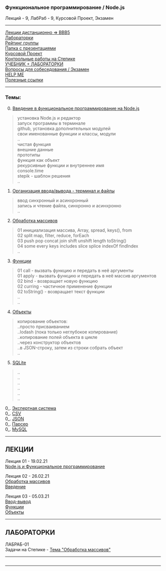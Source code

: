 ### Функциональное программирование / Node.js  

Лекций - 9, ЛабРаб - 9, Курсовой Проект, Экзамен  

---  

[Лекции дистанционно => BBB5](https://bbb5.psaa.ru/b/and-trp-fxt)  
[Лабораторки](LABRAB.md)  
[Рейтинг группы](https://docs.google.com/spreadsheets/d/1ATudxkG9-lWbwT8MFW0y6x7SapJQohH6qh_sCQ7Pi9w/edit?usp=sharing)  
[Папка с презентациями](https://drive.google.com/drive/folders/1oIwYQdkQ0gjt4PXG1wOf-2JBIxu3rOUT?usp=sharing)  
[Курсовой Проект](https://github.com/permCoding/nodejs21/tree/main/CourseProject)  
[Контрольные работы на Степике](https://stepik.org/64867/)  
[УЧЕБНИК + ЛАБОРАТОРКИ](https://pcoding.ru/pdf/jsFuncCoding.pdf)  
[Вопросы для собеседования / Экзамен](questions.md)  
[HELP ME](HELPME.md)  
[Полезные ссылки](LINKS.md)  

---  

### Темы:  

00. [Введение в функциональное программирование на Node.js](./theme-00-intro/)  
> установка Node.js и редактор  
> запуск программы в терминале  
> github, установка дополнительных модулей  
> свои именованные функции и классы, модули  
> ..  
> чистая функция  
> внешние данные  
> прототипы  
> функция как объект  
> рекурсивные функции и внутреннее имя  
> console.time  
> stepik - шаблон решения  
> ..  

01. [Организация ввода/вывода - терминал и файлы](./theme-01-io/)  
> ввод синхронный и асинхронный  
> запись и чтение файла, синхронно и асинхронно  
> ..  

02. [Обработка массивов](./theme-02-array/)  
> 01 инициализация массива, Array, spread, keys(), from  
> 02 split map, filter, reduce, forEach  
> 03 push pop concat join shift unshift length toString()  
> 04 some every keys includes slice splice indexOf findIndex  
> ..  

03. [Функции](./theme-03-func)  
> 01 call - вызвать функцию и передать в неё аргументы  
> 01 apply - вызвать функцию и передать в неё массив аргументов  
> 02 bind - возвращает новую функцию  
> 02 curring - частичное применение функции  
> 02 toString() - возвращает текст функции  
> ..  
> ..  

04. [Объекты](./theme-04-objects)  
> копирование объектов:  
> ..просто присваиванием  
> ..lodash (пока только неглубокое копирование)  
> ..копирование полей объекта в цикле  
> ..через конструктор объектов  
> ..в JSON-строку, затем из строки собрать объект  
> ..  

05. [SQLite](./theme-05-SQLite)  
> ..  
> ..  
> ..  
> ..  
> ..  
> ..  

0_. [Экспертная система]()  
0_. [CSV]()  
0_. [JSON]()  
0_. [Парсер]()  
0_. [MySQL]()  

---  

## ЛЕКЦИИ  

Лекция 01 - 19.02.21  
[Node.js и Функциональное программирование](https://show.zohopublic.com/publish/lgpre0a1454160d4141e8834b825916cafb31)  

Лекция 02 - 26.02.21  
[Обработка массивов](https://github.com/permCoding/nodejs21/tree/main/theme-02-array)  
[Введение](https://github.com/permCoding/nodejs21/tree/main/theme-00-intro)  

Лекция 03 - 05.03.21  
[Ввод-вывод](https://github.com/permCoding/nodejs21/tree/main/theme-01-io)  
[Функции](https://github.com/permCoding/nodejs21/tree/main/theme-03-func)  
[Объекты](https://github.com/permCoding/nodejs21/tree/main/theme-04-objects)  

---  

## ЛАБОРАТОРКИ

ЛАБРАБ-01  
Задачи на Степике - [Тема "Обработка массивов"](https://stepik.org/lesson/416145/)  

---  

```

```

---  


